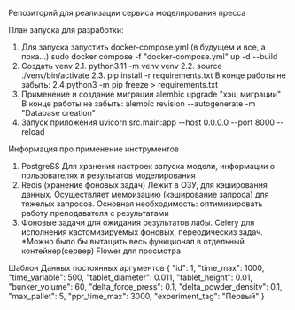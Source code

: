 Репозиторий для реализации сервиса моделирования пресса


План запуска для разработки:

1. Для запуска запустить docker-compose.yml (в будущем и все, а пока...)
sudo docker compose -f "docker-compose.yml" up -d --build 
2. Создать venv 
2.1. python3.11 -m venv venv
2.2. source ./venv/bin/activate
2.3. pip install -r requirements.txt
В конце работы не забыть:
2.4 python3 -m pip freeze > requirements.txt
2. Применение и создание миграции 
alembic upgrade "хэш миграции" 
В конце работы не забыть:
alembic revision --autogenerate -m "Database creation"
3. Запуск приложения
uvicorn src.main:app --host 0.0.0.0 --port 8000 --reload


Информация про применение инструментов
1. PostgreSS
Для хранения настроек запуска модели, информации о пользователях и результатов моделирования
2. Redis (хранение фоновых задач)
Лежит в ОЗУ, для кэширования данных. 
Осуществляет мемоизацию (кэширование запроса) для тяжелых запросов.
Основная необходимость: оптимизировать работу преподавателя с результатами
3. Фоновые задачи для ожидания результатов лабы.
Celery для исполнения кастомизируемых фоновых, переодическиз задач.
*Можно было бы вытащить весь функционал в отдельный контейнер(сервер)
Flower для просмотра



Шаблон Данных постоянных аргументов
{
  "id": 1,
  "time_max": 1000,
  "time_variable": 500,
  "tablet_diameter": 0.011,
  "tablet_height": 0.01,
  "bunker_volume": 60,
  "delta_force_press": 0.1,
  "delta_powder_density": 0.1,
  "max_pallet": 5,
  "ppr_time_max": 3000,
  "experiment_tag": "Первый"
}
